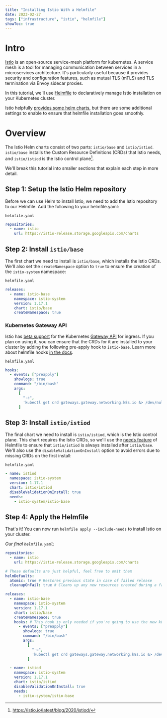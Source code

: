 ```yaml
---
title: "Installing Istio With a Helmfile"
date: 2023-02-27
tags: ["infrastructure", "istio", "helmfile"]
showToc: true
---
```


# Intro

[Istio] is an open-source service-mesh platform for kubernetes. A service mesh is a tool for managing communication between services in a microservices architecture. It's particularly useful because it provides security and configuration features, such as mutual TLS (mTLS) and TLS termination via Envoy sidecar proxies.

In this tutorial, we'll use [Helmfile] to declaratively manage Istio installation on your Kubernetes cluster.

Istio helpfully [provides some helm charts][istio-helm], but there are some additional settings to enable to ensure that helmfile installation goes smoothly.

# Overview

The Istio Helm charts consist of two parts: `istio/base` and `istio/istiod`. `istio/base` installs the Custom Resource Definitions (CRDs) that Istio needs, and `istio/istiod` is the Istio control plane[^1].

We'll break this tutorial into smaller sections that explain each step in more detail.


## Step 1: Setup the Istio Helm repository
Before we can use Helm to install Istio, we need to add the Istio repository to our Helmfile. Add the following to your helmfile.yaml:

`helmfile.yaml`
```yaml
repositories:
  - name: istio
    url: https://istio-release.storage.googleapis.com/charts
```

## Step 2: Install `istio/base`
The first chart we need to install is `istio/base`, which installs the Istio CRDs. We'll also set the `createNamespace` option to `true` to ensure the creation of the `istio-system` namespace:

`helmfile.yaml`
```yaml
releases:
  - name: istio-base
    namespace: istio-system
    version: 1.17.1
    chart: istio/base
    createNamespace: true
```

### Kubernetes Gateway API
Istio has [beta support](https://istio.io/latest/docs/tasks/traffic-management/ingress/ingress-control/) for the Kubernetes [Gateway API](https://gateway-api.sigs.k8s.io/) for ingress. If you plan on using it, you can ensure that the CRDs for it are installed to your cluster by adding the following pre-apply hook to `istio-base`. Learn more about helmfile hooks [in the docs][helmfile-hooks].

`helmfile.yaml`
```yaml
hooks:
  - events: ["preapply"] 
    showlogs: true
    command: "/bin/bash"
    args:
      [
        "-c",
        'kubectl get crd gateways.gateway.networking.k8s.io &> /dev/null || { kubectl kustomize "github.com/kubernetes-sigs/gateway-api/config/crd?ref=v0.6.1" | kubectl apply -f -; }',
      ]
```

## Step 3: Install `istio/istiod`
The final chart we need to install is `istio/istiod`, which is the Istio control plane. This chart requires the Istio CRDs, so we'll use the [needs feature][helmfile-needs] of Helmfile to ensure that `istio/istiod` is always installed after `istio/base`. We'll also use the `disableValidationOnInstall` option to avoid errors due to missing CRDs on the first install:

`helmfile.yaml`
```yaml
- name: istiod
  namespace: istio-system
  version: 1.17.1
  chart: istio/istiod
  disableValidationOnInstall: true
  needs:
    - istio-system/istio-base
```

## Step 4: Apply the Helmfile

That's it! You can now run `helmfile apply --include-needs` to install Istio on your cluster.


_Our final `helmfile.yaml`:_
```yaml
repositories:
  - name: istio
    url: https://istio-release.storage.googleapis.com/charts

# These defaults are just helpful, feel free to omit them
helmDefaults:
  atomic: true # Restores previous state in case of failed release
  cleanupOnFail: true # Cleans up any new resources created during a failed release

releases:
  - name: istio-base
    namespace: istio-system
    version: 1.17.1
    chart: istio/base
    createNamespace: true
    hooks: # This hook is only needed if you're going to use the new k8s gateway API. This ensures CRDs for the k8s gateway API are installed
      - events: ["preapply"] 
        showlogs: true
        command: "/bin/bash"
        args:
          [
            "-c",
            'kubectl get crd gateways.gateway.networking.k8s.io &> /dev/null || { kubectl kustomize "github.com/kubernetes-sigs/gateway-api/config/crd?ref=v0.6.1" | kubectl apply -f -; }',
          ]

  - name: istiod
    namespace: istio-system
    version: 1.17.1
    chart: istio/istiod
    disableValidationOnInstall: true
    needs:
      - istio-system/istio-base

```

[^1]: https://istio.io/latest/blog/2020/istiod/

[Istio]: https://istio.io/
[Helmfile]: https://helmfile.readthedocs.io/
[helm-diff]: https://github.com/databus23/helm-diff
[istio-helm]: https://istio.io/latest/docs/setup/install/helm/
[helmfile-hooks]: https://helmfile.readthedocs.io/en/latest/#hooks
[helmfile-needs]: https://helmfile.readthedocs.io/en/latest/#dag-aware-installationdeletion-ordering-with-needs